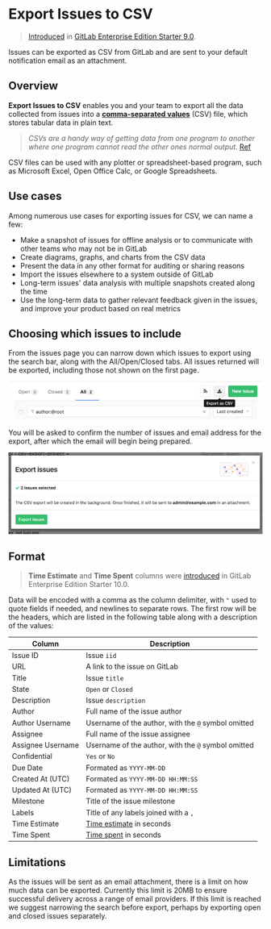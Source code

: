 # Export Issues to CSV

> [Introduced](https://gitlab.com/gitlab-org/gitlab-ee/merge_requests/1126) in [GitLab Enterprise Edition Starter 9.0](https://about.gitlab.com/2017/03/22/gitlab-9-0-released/#export-issues-ees-eep).

Issues can be exported as CSV from GitLab and are sent to your default notification email as an attachment.

## Overview

**Export Issues to CSV** enables you and your team to export all the data collected from issues into
a **[comma-separated values](https://en.wikipedia.org/wiki/Comma-separated_values)** (CSV) file,
which stores tabular data in plain text.

> _CSVs are a handy way of getting data from one program to another where one program cannot read the other ones normal output._ [Ref](https://www.quora.com/What-is-a-CSV-file-and-its-uses)

CSV files can be used with any plotter or spreadsheet-based program, such as Microsoft Excel,
Open Office Calc, or Google Spreadsheets.

## Use cases

Among numerous use cases for exporting issues for CSV, we can name a few:

- Make a snapshot of issues for offline analysis or to communicate with other teams who may not be in GitLab
- Create diagrams, graphs, and charts from the CSV data
- Present the data in any other format for auditing or sharing reasons
- Import the issues elsewhere to a system outside of GitLab
- Long-term issues' data analysis with multiple snapshots created along the time
- Use the long-term data to gather relevant feedback given in the issues, and improve your product based on real metrics

## Choosing which issues to include

From the issues page you can narrow down which issues to export using the search bar, along with the All/Open/Closed tabs. All issues returned will be exported, including those not shown on the first page.

![CSV export button](img/csv_export_button.png)

You will be asked to confirm the number of issues and email address for the export, after which the email will begin being prepared.

![CSV export modal dialog](img/csv_export_modal.png)

## Format

> **Time Estimate** and **Time Spent** columns were [introduced](https://gitlab.com/gitlab-org/gitlab-ee/merge_requests/2627) in GitLab Enterprise Edition Starter 10.0.

Data will be encoded with a comma as the column delimiter, with `"` used to quote fields if needed, and newlines to separate rows. The first row will be the headers, which are listed in the following table along with a description of the values:


| Column  | Description |
|---------|-------------|
| Issue ID | Issue `iid` |
| URL | A link to the issue on GitLab |
| Title | Issue `title` |
| State | `Open` or `Closed` |
| Description | Issue `description` |
| Author | Full name of the issue author |
| Author Username | Username of the author, with the `@` symbol omitted |
| Assignee | Full name of the issue assignee |
| Assignee Username | Username of the author, with the `@` symbol omitted |
| Confidential | `Yes` or `No` |
| Due Date | Formated as `YYYY-MM-DD` |
| Created At (UTC) | Formated as `YYYY-MM-DD HH:MM:SS` |
| Updated At (UTC) | Formated as `YYYY-MM-DD HH:MM:SS` |
| Milestone | Title of the issue milestone |
| Labels | Title of any labels joined with a `,` |
| Time Estimate | [Time estimate](../../../workflow/time_tracking.md#estimates) in seconds |
| Time Spent | [Time spent](../../../workflow/time_tracking.md#time-spent) in seconds |


## Limitations

As the issues will be sent as an email attachment, there is a limit on how much data can be exported. Currently this limit is 20MB to ensure successful delivery across a range of email providers. If this limit is reached we suggest narrowing the search before export, perhaps by exporting open and closed issues separately.
